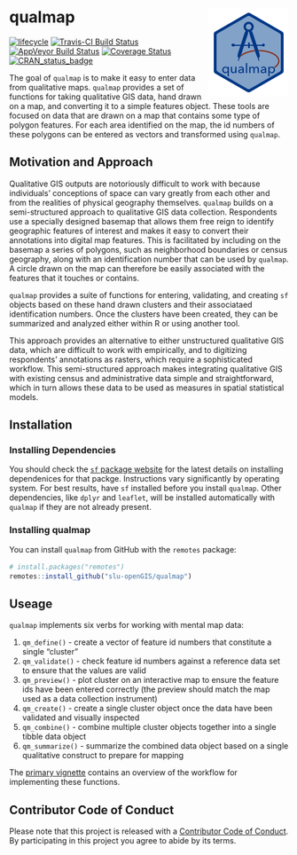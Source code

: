 <!-- README.md is generated from README.Rmd. Please edit that file -->
qualmap <img src="man/figures/qualmapLogo.png" align="right" />
===============================================================

[![lifecycle](https://img.shields.io/badge/lifecycle-maturing-blue.svg)](https://www.tidyverse.org/lifecycle/#maturing)
[![Travis-CI Build
Status](https://travis-ci.org/slu-openGIS/qualmap.svg?branch=master)](https://travis-ci.org/slu-openGIS/qualmap)
[![AppVeyor Build
Status](https://ci.appveyor.com/api/projects/status/github/slu-openGIS/qualmap?branch=master&svg=true)](https://ci.appveyor.com/project/chris-prener/qualmap)
[![Coverage
Status](https://img.shields.io/codecov/c/github/slu-openGIS/qualmap/master.svg)](https://codecov.io/github/slu-openGIS/qualmap?branch=master)
[![CRAN\_status\_badge](http://www.r-pkg.org/badges/version/qualmap)](https://cran.r-project.org/package=qualmap)

The goal of `qualmap` is to make it easy to enter data from qualitative
maps. `qualmap` provides a set of functions for taking qualitative GIS
data, hand drawn on a map, and converting it to a simple features
object. These tools are focused on data that are drawn on a map that
contains some type of polygon features. For each area identified on the
map, the id numbers of these polygons can be entered as vectors and
transformed using `qualmap`.

Motivation and Approach
-----------------------

Qualitative GIS outputs are notoriously difficult to work with because
individuals’ conceptions of space can vary greatly from each other and
from the realities of physical geography themselves. `qualmap` builds on
a semi-structured approach to qualitative GIS data collection.
Respondents use a specially designed basemap that allows them free reign
to identify geographic features of interest and makes it easy to convert
their annotations into digital map features. This is facilitated by
including on the basemap a series of polygons, such as neighborhood
boundaries or census geography, along with an identification number that
can be used by `qualmap`. A circle drawn on the map can therefore be
easily associated with the features that it touches or contains.

`qualmap` provides a suite of functions for entering, validating, and
creating `sf` objects based on these hand drawn clusters and their
associataed identification numbers. Once the clusters have been created,
they can be summarized and analyzed either within R or using another
tool.

This approach provides an alternative to either unstructured qualitative
GIS data, which are difficult to work with empirically, and to
digitizing respondents’ annotations as rasters, which require a
sophisticated workflow. This semi-structured approach makes integrating
qualitative GIS with existing census and administrative data simple and
straightforward, which in turn allows these data to be used as measures
in spatial statistical models.

Installation
------------

### Installing Dependencies

You should check the [`sf` package
website](https://r-spatial.github.io/sf/) for the latest details on
installing dependenices for that packge. Instructions vary significantly
by operating system. For best results, have `sf` installed before you
install `qualmap`. Other dependencies, like `dplyr` and `leaflet`, will
be installed automatically with `qualmap` if they are not already
present.

### Installing qualmap

You can install `qualmap` from GitHub with the `remotes` package:

``` r
# install.packages("remotes")
remotes::install_github("slu-openGIS/qualmap")
```

Useage
------

`qualmap` implements six verbs for working with mental map data:

1.  `qm_define()` - create a vector of feature id numbers that
    constitute a single “cluster”
2.  `qm_validate()` - check feature id numbers against a reference data
    set to ensure that the values are valid
3.  `qm_preview()` - plot cluster on an interactive map to ensure the
    feature ids have been entered correctly (the preview should match
    the map used as a data collection instrument)
4.  `qm_create()` - create a single cluster object once the data have
    been validated and visually inspected
5.  `qm_combine()` - combine multiple cluster objects together into a
    single tibble data object
6.  `qm_summarize()` - summarize the combined data object based on a
    single qualitative construct to prepare for mapping

The [primary
vignette](https://slu-openGIS.github.io/qualmap/articles/qualmap.html)
contains an overview of the workflow for implementing these functions.

Contributor Code of Conduct
---------------------------

Please note that this project is released with a [Contributor Code of
Conduct](CONDUCT.md). By participating in this project you agree to
abide by its terms.
